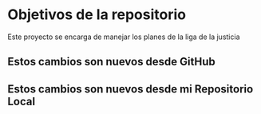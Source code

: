 # Objetivos de la repositorio

Este proyecto se encarga de manejar los planes de la liga de la justicia

## Estos cambios son nuevos desde GitHub
## Estos cambios son nuevos desde mi Repositorio Local
